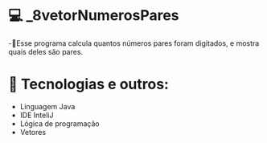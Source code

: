 # 💻 _8vetorNumerosPares
-🎯Esse programa calcula quantos números pares foram digitados, e mostra quais deles são pares.

# 🔧 Tecnologias e outros:
- Linguagem Java
- IDE InteliJ
- Lógica de programação
- Vetores
